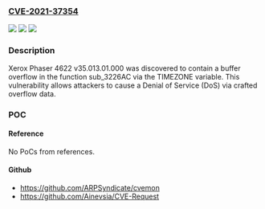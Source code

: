 ### [CVE-2021-37354](https://cve.mitre.org/cgi-bin/cvename.cgi?name=CVE-2021-37354)
![](https://img.shields.io/static/v1?label=Product&message=n%2Fa&color=blue)
![](https://img.shields.io/static/v1?label=Version&message=n%2Fa&color=blue)
![](https://img.shields.io/static/v1?label=Vulnerability&message=n%2Fa&color=brighgreen)

### Description

Xerox Phaser 4622 v35.013.01.000 was discovered to contain a buffer overflow in the function sub_3226AC via the TIMEZONE variable. This vulnerability allows attackers to cause a Denial of Service (DoS) via crafted overflow data.

### POC

#### Reference
No PoCs from references.

#### Github
- https://github.com/ARPSyndicate/cvemon
- https://github.com/Ainevsia/CVE-Request

